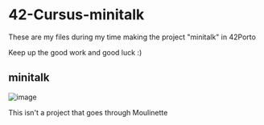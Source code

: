 # 42-Cursus-minitalk
These are my files during my time making the project "minitalk" in 42Porto

Keep up the good work and good luck :)

## minitalk
![image](https://user-images.githubusercontent.com/117469751/213175691-f63561e3-c7f8-4390-9b3a-4f13e86a965b.png)

This isn't a project that goes through Moulinette
